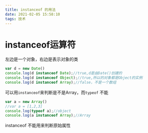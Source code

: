 ```yaml
---
title: instanceof 的用法
date: 2021-02-05 15:58:10
tags: 技术
---
```

# instanceof运算符

左边是一个对象，右边是表示对象的类

```js
var d = new Date()
console.log(d instanceof Date);//true,d是由Date()创建的
console.log(d instanceof Object);//true,所以的对象都是Object的实例
console.log(d instanceof Array);//false，不是一个数组
```

可以用`instanceof`来判断是不是Array，而`typeof` 不能

```js
var a = new Array()
//var a = [1,2,3]
console.log(typeof a);//object
console.log(a instanceof Array);//Array
```

instanceof 不能用来判断原始属性